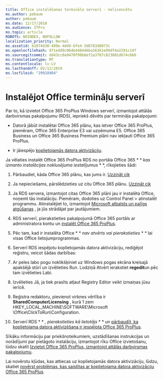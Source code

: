 ```yaml
---
title: Office instalēšanas termināla serverī - nelicencētu
ms.author: pebaum
author: pebaum
ms.date: 12/17/2018
ms.audience: ITPro
ms.topic: article
ROBOTS: NOINDEX, NOFOLLOW
localization_priority: Normal
ms.assetid: b1074430-489e-4d49-bfe4-3d8783d8073c
ms.openlocfilehash: 971edd9c064b448446ba16361e99df4a2291c14f
ms.sourcegitcommit: dd43cc0a9470f98b8ef2a3787c823801d674c666
ms.translationtype: MT
ms.contentlocale: lv-LV
ms.lasthandoff: 02/12/2019
ms.locfileid: "29918984"
---
```

# <a name="installing-office-on-a-terminal-server"></a>Instalējot Office termināļu serverī

Par to, kā izvietot Office 365 ProPlus Windows serverī, izmantojot attālās darbvirsmas pakalpojumu (RDS), iepriekš dēvēts par termināļa pakalpojumi:
  
- Datorā jābūt instalētai Office 365 plānu, kas ietver Office 365 ProPlus, piemēram, Office 365 Enterprise E3 vai uzņēmuma E5. Office 365 Business un Office 365 Business Premium plāni nav iekļauti Office 365 ProPlus.
    
- Ir jāiespējo [koplietojamās datora aktivizāciju](https://docs.microsoft.com/DeployOffice/overview-of-shared-computer-activation-for-office-365-proplus).
    
Ja vēlaties instalēt Office 365 ProPlus RDS no portāla Office 365 * * *kas izmanto instalācijas noklusējuma iestatījumus* * *, rīkojieties šādi: 
  
1. Pārbaudiet, kāda Office 365 plānu, kas jums ir. [Uzzināt cik](https://docs.microsoft.com/office365/admin/admin-overview/what-subscription-do-i-have)
    
2. Ja nepieciešams, pārslēdzieties uz citu Office 365 plānu. [Uzzināt cik](https://docs.microsoft.com/office365/admin/subscriptions-and-billing/switch-to-a-different-plan)
    
3. Ja RDS servera, izmantojot citas Office 365 plāni jau ir instalēta Office, noņemt tās instalāciju. Piemēram, dodoties uz Control Panel \> atinstalēt programmu. Atinstalējiet to, izmantojot [Microsoft atbalsts un palīgs atgūšanas](https://aka.ms/SARA-OfficeUninstall-Alchemy) , ja jūs strādājat par jautājumiem. 
    
4. RDS serverī, pierakstieties pakalpojumā Office 365 portāls ar administratora kontu un [instalēt Office 365 ProPlus](https://portal.office.com/OLS/MySoftware.aspx).
    
5. Pēc tam, kad ir instalēta Office * * *nav atvērts vai pierakstieties* * * lai visas Office lietojumprogrammas. 
    
6. Serverī RDS iespējotu koplietojamās datora aktivizāciju, rediģējot reģistru, veicot šādas darbības:
    
1. Ar peles labo pogu noklikšķiniet uz Windows pogas ekrāna kreisajā apakšējā stūrī un izvēlieties Run. Lodziņā Atvērt ierakstiet **regedit**un pēc tam izvēlieties Labi. 
    
2. Izvēlieties Jā, ja tiek prasīts atļaut Registry Editor veikt izmaiņas jūsu ierīcē.
    
3. Reģistra redaktoru, pievienot virknes vērtība ir **SharedComputerLicensing** , kurā 1 zem HKEY_LOCAL_MACHINE\SOFTWARE\Microsoft \Office\ClickToRun\Configuration. 
    
7. Serverī RDS * * *, pierakstieties kā lietotājs* * * un [pārbaudīt, ka koplietojama datora aktivizēšana ir iespējota Office 365 ProPlus](https://docs.microsoft.com/DeployOffice/troubleshoot-issues-with-shared-computer-activation-for-office-365-proplus#verify-that-activation-for-office-365-proplus-succeeded).
    
Sīkāku informāciju par priekšnoteikumiem, uzstādīšanas instrukcijas un norādījumi par pielāgoto instalāciju, izmantojot rīku Office izvietošanu, lūdzu skatīt [Izvietot Office 365 ProPlus, izmantojot attālās darbvirsmas pakalpojumu](https://docs.microsoft.com/DeployOffice/deploy-office-365-proplus-by-using-remote-desktop-services).
  
Lai novērstu kļūdas, kas attiecas uz koplietojamās datora aktivizāciju, lūdzu, skatiet [novērst problēmas, kas saistītas ar koplietojama datora aktivizāciju Office 365 ProPlus](https://docs.microsoft.com/DeployOffice/troubleshoot-issues-with-shared-computer-activation-for-office-365-proplus).
  

